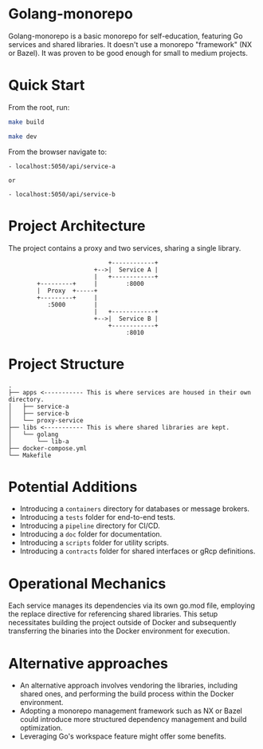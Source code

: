 # Golang-monorepo

Golang-monorepo is a basic monorepo for self-education, featuring Go services and shared libraries. It doesn't use a monorepo "framework" (NX or Bazel). It was proven to be good enough for small to medium projects.

# Quick Start

From the root, run:

```bash
make build

make dev
```

From the browser navigate to:
```
- localhost:5050/api/service-a

or

- localhost:5050/api/service-b
```

# Project Architecture

The project contains a proxy and two services, sharing a single library.

```
                            +------------+
                        +-->|  Service A |
                        |   +------------+
        +---------+     |        :8000 
        |  Proxy  +-----+  
        +---------+     | 
           :5000        |  
                        |   +------------+
                        +-->|  Service B |
                            +------------+
                                 :8010
```

# Project Structure

```
.
├── apps <----------- This is where services are housed in their own directory.
│   ├── service-a
│   ├── service-b
│   └── proxy-service
├── libs <----------- This is where shared libraries are kept.
│   └── golang
│       └── lib-a
├── docker-compose.yml
└── Makefile
```

# Potential Additions

- Introducing a `containers` directory for databases or message brokers.
- Introducing a `tests` folder for end-to-end tests.
- Introducing a `pipeline` directory for CI/CD.
- Introducing a `doc` folder for documentation.
- Introducing a `scripts` folder for utility scripts.
- Introducing a `contracts` folder for shared interfaces or gRcp definitions.

# Operational Mechanics

Each service manages its dependencies via its own go.mod file, employing the replace directive for referencing shared libraries. This setup necessitates building the project outside of Docker and subsequently transferring the binaries into the Docker environment for execution.

# Alternative approaches

- An alternative approach involves vendoring the libraries, including shared ones, and performing the build process within the Docker environment.
- Adopting a monorepo management framework such as NX or Bazel could introduce more structured dependency management and build optimization.
- Leveraging Go's workspace feature might offer some benefits.
